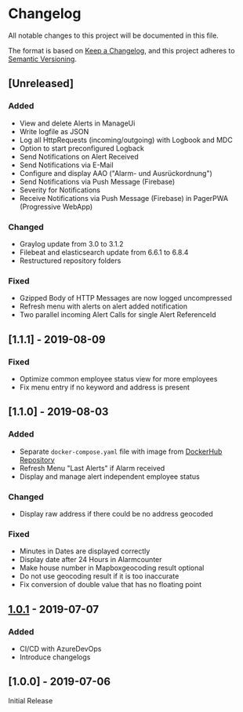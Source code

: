 # Changelog
All notable changes to this project will be documented in this file.

The format is based on [Keep a Changelog](https://keepachangelog.com/en/1.0.0/),
and this project adheres to [Semantic Versioning](https://semver.org/spec/v2.0.0.html).

## [Unreleased]
### Added
- View and delete Alerts in ManageUi 
- Write logfile as JSON
- Log all HttpRequests (incoming/outgoing) with Logbook and MDC
- Option to start preconfigured Logback
- Send Notifications on Alert Received
- Send Notifications via E-Mail
- Configure and display AAO ("Alarm- und Ausrückordnung")
- Send Notifications via Push Message (Firebase)
- Severity for Notifications
- Receive Notifications via Push Message (Firebase) in PagerPWA (Progressive WebApp)

### Changed
- Graylog update from 3.0 to 3.1.2
- Filebeat and elasticsearch update from 6.6.1 to 6.8.4
- Restructured repository folders 

### Fixed
- Gzipped Body of HTTP Messages are now logged uncompressed
- Refresh menu with alerts on alert added notification
- Two parallel incoming Alert Calls for single Alert ReferenceId

## [1.1.1] - 2019-08-09
### Fixed
- Optimize common employee status view for more employees
- Fix menu entry if no keyword and address is present

## [1.1.0] - 2019-08-03
### Added
- Separate `docker-compose.yaml` file with image from [DockerHub Repository](https://hub.docker.com/r/denniskniep/alarmcontrol)
- Refresh Menu "Last Alerts" if Alarm received
- Display and manage alert independent employee status

### Changed
- Display raw address if there could be no address geocoded

### Fixed
- Minutes in Dates are displayed correctly 
- Display date after 24 Hours in Alarmcounter
- Make house number in Mapboxgeocoding result optional
- Do not use geocoding result if it is too inaccurate
- Fix conversion of double value that has no floating point

## [1.0.1](https://github.com/denniskniep/alarmcontrol/compare/v1.0.0-24...v1.0.1-30) - 2019-07-07
### Added
- CI/CD with AzureDevOps
- Introduce changelogs

## [1.0.0] - 2019-07-06
Initial Release
